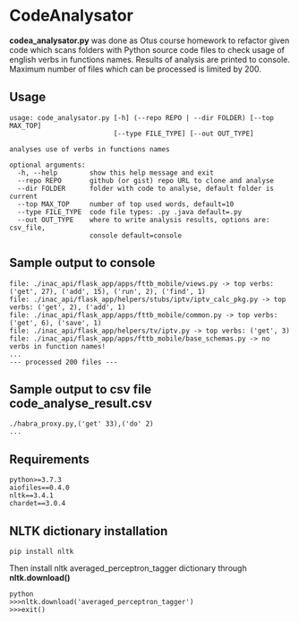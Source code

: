 # CodeAnalysator

**codea_analysator.py** was done as Otus course homework to refactor given code which scans folders with Python source code files to check usage of english verbs in functions names. Results of analysis are printed to console. Maximum number of files which can be processed is limited by 200. 

## Usage
```
usage: code_analysator.py [-h] (--repo REPO | --dir FOLDER) [--top MAX_TOP]
                          [--type FILE_TYPE] [--out OUT_TYPE]

analyses use of verbs in functions names

optional arguments:
  -h, --help        show this help message and exit
  --repo REPO       github (or gist) repo URL to clone and analyse
  --dir FOLDER      folder with code to analyse, default folder is current
  --top MAX_TOP     number of top used words, default=10
  --type FILE_TYPE  code file types: .py .java default=.py
  --out OUT_TYPE    where to write analysis results, options are: csv_file,
                    console default=console

```

## Sample output to console
```
file: ./inac_api/flask_app/apps/fttb_mobile/views.py -> top verbs: ('get', 27), ('add', 15), ('run', 2), ('find', 1)
file: ./inac_api/flask_app/helpers/stubs/iptv/iptv_calc_pkg.py -> top verbs: ('get', 2), ('add', 1)
file: ./inac_api/flask_app/apps/fttb_mobile/common.py -> top verbs: ('get', 6), ('save', 1)
file: ./inac_api/flask_app/helpers/tv/iptv.py -> top verbs: ('get', 3)
file: ./inac_api/flask_app/apps/fttb_mobile/base_schemas.py -> no verbs in function names!
...
--- processed 200 files ---
```

## Sample output to csv file code_analyse_result.csv
```
./habra_proxy.py,('get' 33),('do' 2)
...

```


## Requirements
```
python>=3.7.3
aiofiles==0.4.0
nltk==3.4.1
chardet==3.0.4
```

## NLTK dictionary installation
```
pip install nltk
```
Then install nltk averaged_perceptron_tagger dictionary through **nltk.download()**
```
python
>>>nltk.download('averaged_perceptron_tagger')
>>>exit()